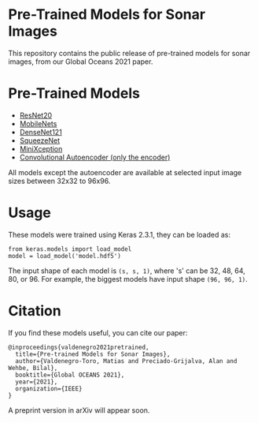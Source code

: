 # Pre-Trained Models for Sonar Images

This repository contains the public release of pre-trained models for sonar images, from our Global Oceans 2021 paper.

# Pre-Trained Models

- [ResNet20](https://github.com/mvaldenegro/pretrained-models-sonar-images/releases/tag/resnet20v1.0)
- [MobileNets](https://github.com/mvaldenegro/pretrained-models-sonar-images/releases/tag/mobilenetv1.0)
- [DenseNet121](https://github.com/mvaldenegro/pretrained-models-sonar-images/releases/tag/densenetv1.0)
- [SqueezeNet](https://github.com/mvaldenegro/pretrained-models-sonar-images/releases/tag/squeezenetv1.0)
- [MiniXception](https://github.com/mvaldenegro/pretrained-models-sonar-images/releases/tag/minixceptionv1.0)
- [Convolutional Autoencoder (only the encoder)](https://github.com/mvaldenegro/pretrained-models-sonar-images/releases/tag/encoderv1.0)

All models except the autoencoder are available at selected input image sizes between 32x32 to 96x96.

# Usage

These models were trained using Keras 2.3.1, they can be loaded as:

    from keras.models import load_model
    model = load_model('model.hdf5')

The input shape of each model is `(s, s, 1)`, where 's' can be 32, 48, 64, 80, or 96. For example, the biggest models have input shape `(96, 96, 1)`.

# Citation

If you find these models useful, you can cite our paper:

    @inproceedings{valdenegro2021pretrained,
      title={Pre-trained Models for Sonar Images},
      author={Valdenegro-Toro, Matias and Preciado-Grijalva, Alan and Wehbe, Bilal},
      booktitle={Global OCEANS 2021},
      year={2021},
      organization={IEEE}
    }

A preprint version in arXiv will appear soon.
